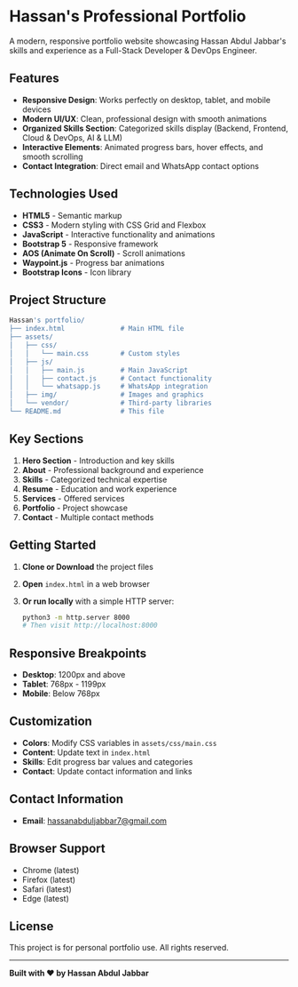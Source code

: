 # Hassan's Professional Portfolio

A modern, responsive portfolio website showcasing Hassan Abdul Jabbar's skills and experience as a Full-Stack Developer & DevOps Engineer.

## Features

- **Responsive Design**: Works perfectly on desktop, tablet, and mobile devices
- **Modern UI/UX**: Clean, professional design with smooth animations
- **Organized Skills Section**: Categorized skills display (Backend, Frontend, Cloud & DevOps, AI & LLM)
- **Interactive Elements**: Animated progress bars, hover effects, and smooth scrolling
- **Contact Integration**: Direct email and WhatsApp contact options

## Technologies Used

- **HTML5** - Semantic markup
- **CSS3** - Modern styling with CSS Grid and Flexbox
- **JavaScript** - Interactive functionality and animations
- **Bootstrap 5** - Responsive framework
- **AOS (Animate On Scroll)** - Scroll animations
- **Waypoint.js** - Progress bar animations
- **Bootstrap Icons** - Icon library

## Project Structure

```bash
Hassan's portfolio/
├── index.html              # Main HTML file
├── assets/
│   ├── css/
│   │   └── main.css        # Custom styles
│   ├── js/
│   │   ├── main.js         # Main JavaScript
│   │   ├── contact.js      # Contact functionality
│   │   └── whatsapp.js     # WhatsApp integration
│   ├── img/                # Images and graphics
│   └── vendor/             # Third-party libraries
└── README.md               # This file
```

## Key Sections

1. **Hero Section** - Introduction and key skills
2. **About** - Professional background and experience
3. **Skills** - Categorized technical expertise
4. **Resume** - Education and work experience
5. **Services** - Offered services
6. **Portfolio** - Project showcase
7. **Contact** - Multiple contact methods

## Getting Started

1. **Clone or Download** the project files
2. **Open** `index.html` in a web browser
3. **Or run locally** with a simple HTTP server:

   ```bash
   python3 -m http.server 8000
   # Then visit http://localhost:8000
   ```

## Responsive Breakpoints

- **Desktop**: 1200px and above
- **Tablet**: 768px - 1199px
- **Mobile**: Below 768px

## Customization

- **Colors**: Modify CSS variables in `assets/css/main.css`
- **Content**: Update text in `index.html`
- **Skills**: Edit progress bar values and categories
- **Contact**: Update contact information and links

## Contact Information

- **Email**: <hassanabduljabbar7@gmail.com>

## Browser Support

- Chrome (latest)
- Firefox (latest)
- Safari (latest)
- Edge (latest)

## License

This project is for personal portfolio use. All rights reserved.

---

**Built with ❤️ by Hassan Abdul Jabbar**
